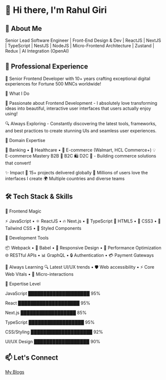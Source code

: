 # 👋 Hi there, I'm Rahul Giri

## 🚀 About Me
Senior Lead Software Engineer | Front-End Design & Dev | ReactJS | NextJS | TypeScript | NestJS | NodeJS | Micro-Frontend Architecture | Zustand | Redux | AI Integration (OpenAI)

## 💼 Professional Experience
🚀 Senior Frontend Developer with 10+ years crafting exceptional digital experiences for Fortune 500 MNCs worldwide!

🌟 What I Do

💖 Passionate about Frontend Development - I absolutely love transforming ideas into beautiful, interactive user interfaces that users actually enjoy using!

🔍 Always Exploring - Constantly discovering the latest tools, frameworks, and best practices to create stunning UIs and seamless user experiences.

🏢 Domain Expertise

🏦 Banking • 🏥 Healthcare • 🛒 E-commerce (Walmart, HCL Commerce+)
💡 E-commerce Mastery
B2B 🤝 B2C 🛍️ D2C 📱 - Building commerce solutions that convert!

✨ Impact
🎯 15+ projects delivered globally
👥 Millions of users love the interfaces I create
🌍 Multiple countries and diverse teams

## 🛠️ Tech Stack & Skills

🎨 Frontend Magic

⚡ JavaScript • ⚛️ ReactJS • 🔥 Next.js • 📘 TypeScript
🎯 HTML5 • 🎨 CSS3 • 💨 Tailwind CSS • 💅 Styled Components

🔧 Development Tools

📦 Webpack • 🔄 Babel • 📱 Responsive Design • 🚀 Performance Optimization
🌐 RESTful APIs • 📊 GraphQL • 🔒 Authentication • 💳 Payment Gateways

🚀 Always Learning
🔍 Latest UI/UX trends • 🛡️ Web accessibility • ⚡ Core Web Vitals • 🎪 Micro-interactions

🎯 Expertise Level

JavaScript     ████████████████████ 95%

React          ████████████████████ 95%

Next.js        ██████████████████   85%

TypeScript     ██████████████████   95%

CSS/Styling    ████████████████████ 92%

UI/UX Design   ██████████████████   90%


## 📫 Let's Connect
[My Blogs](https://dev.to/rahucode) 
